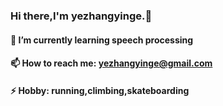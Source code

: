 ### Hi there,I'm yezhangyinge.👋
#### 🌱 I’m currently learning speech processing
#### 📫 How to reach me: yezhangyinge@gmail.com
#### ⚡ Hobby: running,climbing,skateboarding
<!--
**yezhangyinge/yezhangyinge** is a ✨ _special_ ✨ repository because its `README.md` (this file) appears on your GitHub profile.

Here are some ideas to get you started:

- 🔭 I’m currently working on ...
- 🌱 I’m currently learning speech processing
- 👯 I’m looking to collaborate on ...
- 🤔 I’m looking for help with ...
- 💬 Ask me about ...
- 📫 How to reach me: yezhangyinge@gmail.com
- 😄 Pronouns: ...
- ⚡ Fun fact: ...
-->
